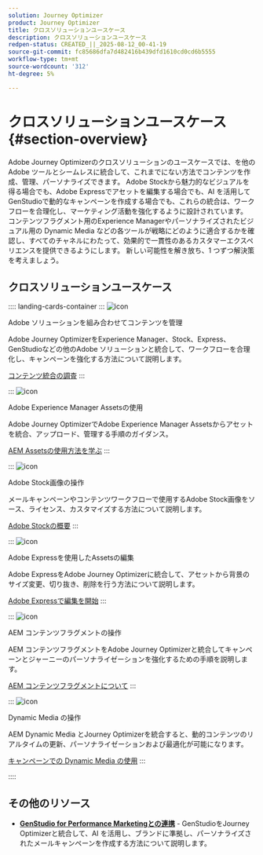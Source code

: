 ```yaml
---
solution: Journey Optimizer
product: Journey Optimizer
title: クロスソリューションユースケース
description: クロスソリューションユースケース
redpen-status: CREATED_||_2025-08-12_00-41-19
source-git-commit: fc85686dfa7d482416b439dfd1610cd0cd6b5555
workflow-type: tm+mt
source-wordcount: '312'
ht-degree: 5%

---
```



# クロスソリューションユースケース{#section-overview}

Adobe Journey Optimizerのクロスソリューションのユースケースでは、を他のAdobe ツールとシームレスに統合して、これまでにない方法でコンテンツを作成、管理、パーソナライズできます。 Adobe Stockから魅力的なビジュアルを得る場合でも、Adobe Expressでアセットを編集する場合でも、AI を活用してGenStudioで動的なキャンペーンを作成する場合でも、これらの統合は、ワークフローを合理化し、マーケティング活動を強化するように設計されています。 コンテンツフラグメント用のExperience Managerやパーソナライズされたビジュアル用の Dynamic Media などの各ツールが戦略にどのように適合するかを確認し、すべてのチャネルにわたって、効果的で一貫性のあるカスタマーエクスペリエンスを提供できるようにします。 新しい可能性を解き放ち、1 つずつ解決策を考えましょう。

## クロスソリューションユースケース

:::: landing-cards-container
:::
![icon](https://cdn.experienceleague.adobe.com/icons/puzzle-piece.svg)

Adobe ソリューションを組み合わせてコンテンツを管理

Adobe Journey OptimizerをExperience Manager、Stock、Express、GenStudioなどの他のAdobe ソリューションと統合して、ワークフローを合理化し、キャンペーンを強化する方法について説明します。

[コンテンツ統合の調査](../using/integrations/content-integrations.md)
:::

:::
![icon](https://cdn.experienceleague.adobe.com/icons/screwdriver-wrench.svg)

Adobe Experience Manager Assetsの使用

Adobe Journey OptimizerでAdobe Experience Manager Assetsからアセットを統合、アップロード、管理する手順のガイダンス。

[AEM Assetsの使用方法を学ぶ](../using/integrations/assets.md)
:::

:::
![icon](https://cdn.experienceleague.adobe.com/icons/images.svg)

Adobe Stock画像の操作

メールキャンペーンやコンテンツワークフローで使用するAdobe Stock画像をソース、ライセンス、カスタマイズする方法について説明します。

[Adobe Stockの概要](../using/integrations/stock.md)
:::

:::
![icon](https://cdn.experienceleague.adobe.com/icons/pencil-ruler.svg)

Adobe Expressを使用したAssetsの編集

Adobe ExpressをAdobe Journey Optimizerに統合して、アセットから背景のサイズ変更、切り抜き、削除を行う方法について説明します。

[Adobe Expressで編集を開始](../using/integrations/express.md)
:::

:::
![icon](https://cdn.experienceleague.adobe.com/icons/code-branch.svg)

AEM コンテンツフラグメントの操作

AEM コンテンツフラグメントをAdobe Journey Optimizerと統合してキャンペーンとジャーニーのパーソナライゼーションを強化するための手順を説明します。

[AEM コンテンツフラグメントについて](../using/integrations/aem-fragments.md)
:::

:::
![icon](https://cdn.experienceleague.adobe.com/icons/bullseye.svg)

Dynamic Media の操作

AEM Dynamic Media とJourney Optimizerを統合すると、動的コンテンツのリアルタイムの更新、パーソナライゼーションおよび最適化が可能になります。

[キャンペーンでの Dynamic Media の使用](../using/integrations/aem-dynamic.md)
:::

::::


## その他のリソース

- **[GenStudio for Performance Marketingとの連携](../using/integrations/genstudio.md)** - GenStudioをJourney Optimizerと統合して、AI を活用し、ブランドに準拠し、パーソナライズされたメールキャンペーンを作成する方法について説明します。
